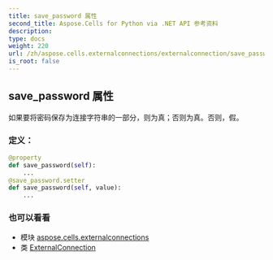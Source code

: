 ```yaml
---
title: save_password 属性
second_title: Aspose.Cells for Python via .NET API 参考资料
description:
type: docs
weight: 220
url: /zh/aspose.cells.externalconnections/externalconnection/save_password/
is_root: false
---
```

## save_password 属性

如果要将密码保存为连接字符串的一部分，则为真；否则为真。否则，假。
### 定义：
```python
@property
def save_password(self):
    ...
@save_password.setter
def save_password(self, value):
    ...
```

### 也可以看看
* 模块 [aspose.cells.externalconnections](../../)
* 类 [ExternalConnection](/cells/python-net/zh/aspose.cells.externalconnections/externalconnection)
